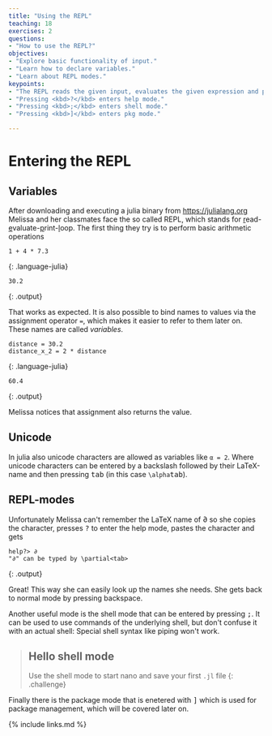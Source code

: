 ```yaml
---
title: "Using the REPL"
teaching: 18
exercises: 2
questions:
- "How to use the REPL?"
objectives:
- "Explore basic functionality of input."
- "Learn how to declare variables."
- "Learn about REPL modes."
keypoints:
- "The REPL reads the given input, evaluates the given expression and prints the resulting output to the user."
- "Pressing <kbd>?</kbd> enters help mode."
- "Pressing <kbd>;</kbd> enters shell mode."
- "Pressing <kbd>]</kbd> enters pkg mode."

---
```


# Entering the REPL

## Variables

After downloading and executing a julia binary from https://julialang.org Melissa and her classmates face the so called REPL, which stands for <u>r</u>ead-<u>e</u>valuate-<u>p</u>rint-<u>l</u>oop.
The first thing they try is to perform basic arithmetic operations
~~~
1 + 4 * 7.3
~~~
{: .language-julia}
~~~
30.2
~~~
{: .output}

That works as expected.
It is also possible to bind names to values via the assignment operator `=`, which makes it easier to refer to them later on.
These names are called _variables_.

~~~
distance = 30.2
distance_x_2 = 2 * distance
~~~
{: .language-julia}
~~~
60.4
~~~
{: .output}

Melissa notices that assignment also returns the value.

## Unicode

In julia also unicode characters are allowed as variables like `α = 2`.
Where unicode characters can be entered by a backslash followed by their LaTeX-name and then pressing <kbd>tab</kbd> (in this case `\alpha`<kbd>tab</kbd>).

## REPL-modes

Unfortunately Melissa can't remember the LaTeX name of ∂ so she copies the character, presses <kbd>?</kbd> to enter the help mode, pastes the character and gets
~~~
help?> ∂
"∂" can be typed by \partial<tab>
~~~
{: .output}

Great! This way she can easily look up the names she needs.
She gets back to normal mode by pressing backspace.

Another useful mode is the shell mode that can be entered by pressing <kbd>;</kbd>.
It can be used to use commands of the underlying shell, but don't confuse it with an actual shell: Special shell syntax like piping won't work.
> ## Hello shell mode
> Use the shell mode to start nano and save your first `.jl` file
{: .challenge}

Finally there is the package mode that is enetered with <kbd>]</kbd> which is used for package management, which will be covered later on.

{% include links.md %}

